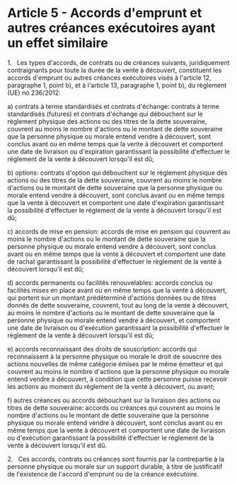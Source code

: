 # Article 5 - Accords d'emprunt et autres créances exécutoires ayant un effet similaire


1.   Les types d'accords, de contrats ou de créances suivants, juridiquement contraignants pour toute la durée de la vente à découvert, constituent les accords d'emprunt ou autres créances exécutoires visés à l'article 12, paragraphe 1, point b), et à l'article 13, paragraphe 1, point b), du règlement (UE) no 236/2012:

a) contrats à terme standardisés et contrats d'échange: contrats à terme standardisés (futures) et contrats d'échange qui débouchent sur le règlement physique des actions ou des titres de la dette souveraine, couvrent au moins le nombre d'actions ou le montant de dette souveraine que la personne physique ou morale entend vendre à découvert, sont conclus avant ou en même temps que la vente à découvert et comportent une date de livraison ou d'expiration garantissant la possibilité d'effectuer le règlement de la vente à découvert lorsqu'il est dû;

b) options: contrats d'option qui débouchent sur le règlement physique des actions ou des titres de la dette souveraine, couvrent au moins le nombre d'actions ou le montant de dette souveraine que la personne physique ou morale entend vendre à découvert, sont conclus avant ou en même temps que la vente à découvert et comportent une date d'expiration garantissant la possibilité d'effectuer le règlement de la vente à découvert lorsqu'il est dû;

c) accords de mise en pension: accords de mise en pension qui couvrent au moins le nombre d'actions ou le montant de dette souveraine que la personne physique ou morale entend vendre à découvert, sont conclus avant ou en même temps que la vente à découvert et comportent une date de rachat garantissant la possibilité d'effectuer le règlement de la vente à découvert lorsqu'il est dû;

d) accords permanents ou facilités renouvelables: accords conclus ou facilités mises en place avant ou en même temps que la vente à découvert, qui portent sur un montant prédéterminé d'actions données ou de titres donnés de dette souveraine, couvrent, tout au long de la vente à découvert, au moins le nombre d'actions ou le montant de dette souveraine que la personne physique ou morale entend vendre à découvert, et comportent une date de livraison ou d'exécution garantissant la possibilité d'effectuer le règlement de la vente à découvert lorsqu'il est dû;

e) accords reconnaissant des droits de souscription: accords qui reconnaissent à la personne physique ou morale le droit de souscrire des actions nouvelles de même catégorie émises par le même émetteur et qui couvrent au moins le nombre d'actions que la personne physique ou morale entend vendre à découvert, à condition que cette personne puisse recevoir les actions au moment du règlement de la vente à découvert, ou avant;

f) autres créances ou accords débouchant sur la livraison des actions ou titres de dette souveraine: accords ou créances qui couvrent au moins le nombre d'actions ou le montant de dette souveraine que la personne physique ou morale entend vendre à découvert, sont conclus avant ou en même temps que la vente à découvert et comportent une date de livraison ou d'exécution garantissant la possibilité d'effectuer le règlement de la vente à découvert lorsqu'il est dû.

2.   Ces accords, contrats ou créances sont fournis par la contrepartie à la personne physique ou morale sur un support durable, à titre de justificatif de l'existence de l'accord d'emprunt ou de la créance exécutoire.
